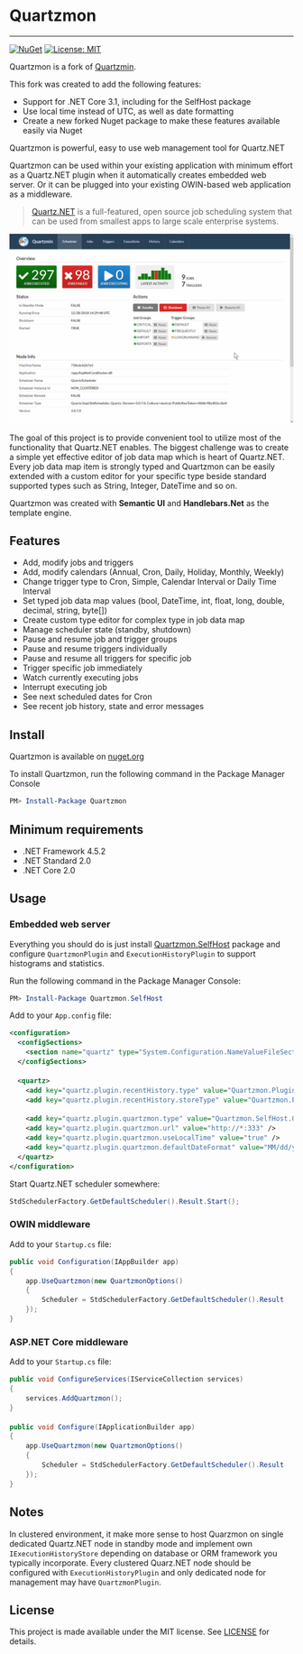 <p align="center">
    <h1>Quartzmon</h1>
</p>

---

[![NuGet](https://img.shields.io/nuget/v/Quartzmon.svg)](https://www.nuget.org/packages/Quartzmon/)
[![License: MIT](https://img.shields.io/badge/License-MIT-green.svg)](LICENSE)

Quartzmon is a fork of [Quartzmin](https://github.com/jlucansky/Quartzmin).

This fork was created to add the following features:
- Support for .NET Core 3.1, including for the SelfHost package
- Use local time instead of UTC, as well as date formatting
- Create a new forked Nuget package to make these features available easily via Nuget

Quartzmon is powerful, easy to use web management tool for Quartz.NET

Quartzmon can be used within your existing application with minimum effort as a Quartz.NET plugin when it automatically creates embedded web server. Or it can be plugged into your existing OWIN-based web application as a middleware.

> [Quartz.NET](https://www.quartz-scheduler.net) is a full-featured, open source job scheduling system that can be used from smallest apps to large scale enterprise systems.

![Demo](https://raw.githubusercontent.com/jlucansky/public-assets/master/Quartzmin/demo.gif)

The goal of this project is to provide convenient tool to utilize most of the functionality that Quartz.NET enables. The biggest challenge was to create a simple yet effective editor of job data map which is heart of Quartz.NET. Every job data map item is strongly typed and Quartzmon can be easily extended with a custom editor for your specific type beside standard supported types such as String, Integer, DateTime and so on. 

Quartzmon was created with **Semantic UI** and **Handlebars.Net** as the template engine.

## Features
- Add, modify jobs and triggers
- Add, modify calendars (Annual, Cron, Daily, Holiday, Monthly, Weekly)
- Change trigger type to Cron, Simple, Calendar Interval or Daily Time Interval
- Set typed job data map values (bool, DateTime, int, float, long, double, decimal, string, byte[])
- Create custom type editor for complex type in job data map
- Manage scheduler state (standby, shutdown)
- Pause and resume job and trigger groups
- Pause and resume triggers individually
- Pause and resume all triggers for specific job
- Trigger specific job immediately
- Watch currently executing jobs
- Interrupt executing job
- See next scheduled dates for Cron
- See recent job history, state and error messages

## Install
Quartzmon is available on [nuget.org](https://www.nuget.org/packages/Quartzmon/)

To install Quartzmon, run the following command in the Package Manager Console
```powershell
PM> Install-Package Quartzmon
```
## Minimum requirements
- .NET Framework 4.5.2 
- .NET Standard 2.0
- .NET Core 2.0

## Usage
### Embedded web server
Everything you should do is just install [Quartzmon.SelfHost](https://www.nuget.org/packages/Quartzmon.SelfHost/) package and configure `QuartzmonPlugin` and `ExecutionHistoryPlugin` to support histograms and statistics.

Run the following command in the Package Manager Console:
```powershell
PM> Install-Package Quartzmon.SelfHost
```
Add to your `App.config` file:
```xml
<configuration>
  <configSections>
    <section name="quartz" type="System.Configuration.NameValueFileSectionHandler" />
  </configSections>

  <quartz>
    <add key="quartz.plugin.recentHistory.type" value="Quartzmon.Plugins.RecentHistory.ExecutionHistoryPlugin, Quartzmon.Plugins.RecentHistory" />
    <add key="quartz.plugin.recentHistory.storeType" value="Quartzmon.Plugins.RecentHistory.Impl.InProcExecutionHistoryStore, Quartzmon.Plugins.RecentHistory" />

    <add key="quartz.plugin.quartzmon.type" value="Quartzmon.SelfHost.QuartzmonPlugin, Quartzmon.SelfHost" />
    <add key="quartz.plugin.quartzmon.url" value="http://*:333" />
    <add key="quartz.plugin.quartzmon.useLocalTime" value="true" />
    <add key="quartz.plugin.quartzmon.defaultDateFormat" value="MM/dd/yyyy" />
  </quartz>
</configuration>
```
Start Quartz.NET scheduler somewhere:
```csharp
StdSchedulerFactory.GetDefaultScheduler().Result.Start();
```

### OWIN middleware
Add to your `Startup.cs` file:
```csharp
public void Configuration(IAppBuilder app)
{
    app.UseQuartzmon(new QuartzmonOptions()
    {
        Scheduler = StdSchedulerFactory.GetDefaultScheduler().Result
    });
}
```

### ASP.NET Core middleware
Add to your `Startup.cs` file:
```csharp
public void ConfigureServices(IServiceCollection services)
{
    services.AddQuartzmon();
}

public void Configure(IApplicationBuilder app)
{
    app.UseQuartzmon(new QuartzmonOptions()
    {
        Scheduler = StdSchedulerFactory.GetDefaultScheduler().Result
    });
}
```

## Notes
In clustered environment, it make more sense to host Quarzmon on single dedicated Quartz.NET node in standby mode and implement own `IExecutionHistoryStore` depending on database or ORM framework you typically incorporate. Every clustered Quarz.NET node should be configured with `ExecutionHistoryPlugin` and only dedicated node for management may have `QuartzmonPlugin`.


## License
This project is made available under the MIT license. See [LICENSE](LICENSE) for details.
